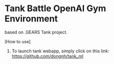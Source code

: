 # Tank Battle OpenAI Gym Environment 
based on .GEARS Tank project.

[How to use]

1. To launch tank webapp, simply click on this link: https://github.com/dongnh/tank_ml
